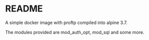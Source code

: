 # README #
A simple docker image with proftp compiled into alpine 3.7.

The modules provided are mod_auth_opt, mod_sql and some more.
